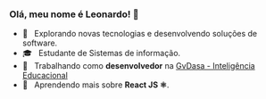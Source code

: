 ### Olá, meu nome é Leonardo! 👋

- 🤔 &nbsp; Explorando novas tecnologias e desenvolvendo soluções de software.
- 🎓 &nbsp; Estudante de Sistemas de informação.
- 💼 &nbsp; Trabalhando como **desenvolvedor** na <a href="http://gvdasa.com.br/">GvDasa - Inteligência Educacional</a>
- 🌱 &nbsp; Aprendendo mais sobre **React JS ⚛**.

<!--
**leosilva-dev/leosilva-dev** is a ✨ _special_ ✨ repository because its `README.md` (this file) appears on your GitHub profile.

Here are some ideas to get you started:

- 🔭 I’m currently working on ...
- 🌱 I’m currently learning ...
- 👯 I’m looking to collaborate on ...
- 🤔 I’m looking for help with ...
- 💬 Ask me about ...
- 📫 How to reach me: ...
- 😄 Pronouns: ...
- ⚡ Fun fact: ...
-->
